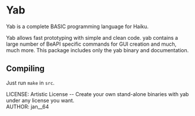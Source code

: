 Yab
===
Yab is a complete BASIC programming language for Haiku.


Yab allows fast prototyping with simple and clean code. yab contains a large number of BeAPI specific commands for GUI creation and much, much more. This package includes only the yab binary and documentation.


Compiling
---------------------
Just run `make` in `src`.

LICENSE: Artistic License -- Create your own stand-alone binaries with yab under any license you want.  
AUTHOR: jan__64 
